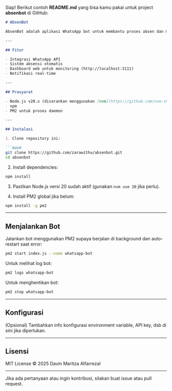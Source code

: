 Siap! Berikut contoh **README.md** yang bisa kamu pakai untuk project **absenbot** di GitHub:

````markdown
# AbsenBot

AbsenBot adalah aplikasi WhatsApp bot untuk membantu proses absen dan manajemen kehadiran secara otomatis.

---

## Fitur

- Integrasi WhatsApp API
- Sistem absensi otomatis
- Dashboard web untuk monitoring (http://localhost:3111)
- Notifikasi real-time

---

## Prasyarat

- Node.js v20.x (disarankan menggunakan [nvm](https://github.com/nvm-sh/nvm) untuk manajemen versi)
- npm
- PM2 untuk proses daemon

---

## Instalasi

1. Clone repository ini:

```bash
git clone https://github.com/zarawithu/absenbot.git
cd absenbot
````

2. Install dependencies:

```bash
npm install
```

3. Pastikan Node.js versi 20 sudah aktif (gunakan `nvm use 20` jika perlu).

4. Install PM2 global jika belum:

```bash
npm install -g pm2
```

---

## Menjalankan Bot

Jalankan bot menggunakan PM2 supaya berjalan di background dan auto-restart saat error:

```bash
pm2 start index.js --name whatsapp-bot
```

Untuk melihat log bot:

```bash
pm2 logs whatsapp-bot
```

Untuk menghentikan bot:

```bash
pm2 stop whatsapp-bot
```

---

## Konfigurasi

(Opsional) Tambahkan info konfigurasi environment variable, API key, dsb di sini jika diperlukan.

---

## Lisensi

MIT License © 2025 Davin Maritza Alfarrezal

---

Jika ada pertanyaan atau ingin kontribusi, silakan buat issue atau pull request.
